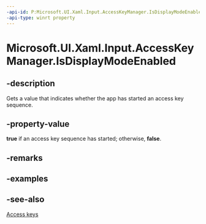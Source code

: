 ```yaml
---
-api-id: P:Microsoft.UI.Xaml.Input.AccessKeyManager.IsDisplayModeEnabled
-api-type: winrt property
---
```


<!-- Property syntax
public bool IsDisplayModeEnabled { get; }
-->

# Microsoft.UI.Xaml.Input.AccessKeyManager.IsDisplayModeEnabled

## -description
Gets a value that indicates whether the app has started an access key sequence.

## -property-value
**true** if an access key sequence has started; otherwise, **false**.

## -remarks

## -examples

## -see-also
[Access keys](/windows/apps/design/input/access-keys)
